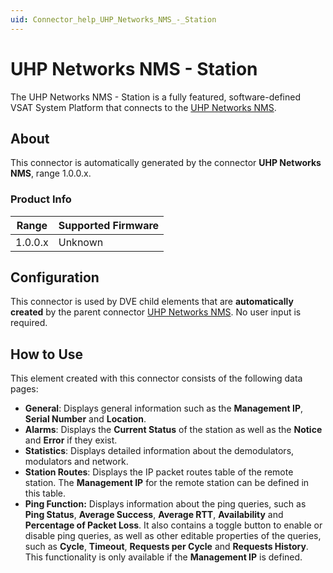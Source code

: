 ```yaml
---
uid: Connector_help_UHP_Networks_NMS_-_Station
---
```


# UHP Networks NMS - Station

The UHP Networks NMS - Station is a fully featured, software-defined VSAT System Platform that connects to the [UHP Networks NMS](xref:Connector_help_UHP_Networks_NMS).

## About

This connector is automatically generated by the connector **UHP Networks NMS**, range 1.0.0.x.

### Product Info

| **Range** | **Supported Firmware** |
|-----------|------------------------|
| 1.0.0.x   | Unknown                |

## Configuration

This connector is used by DVE child elements that are **automatically created** by the parent connector [UHP Networks NMS](xref:Connector_help_UHP_Networks_NMS). No user input is required.

## How to Use

This element created with this connector consists of the following data pages:

- **General**: Displays general information such as the **Management IP**, **Serial Number** and **Location**.
- **Alarms**: Displays the **Current Status** of the station as well as the **Notice** and **Error** if they exist.
- **Statistics**: Displays detailed information about the demodulators, modulators and network.
- **Station Routes**: Displays the IP packet routes table of the remote station. The **Management IP** for the remote station can be defined in this table.
- **Ping Function:** Displays information about the ping queries, such as **Ping Status**, **Average Success**, **Average RTT**, **Availability** and **Percentage of Packet Loss**. It also contains a toggle button to enable or disable ping queries, as well as other editable properties of the queries, such as **Cycle**, **Timeout**, **Requests per Cycle** and **Requests History**. This functionality is only available if the **Management IP** is defined.
